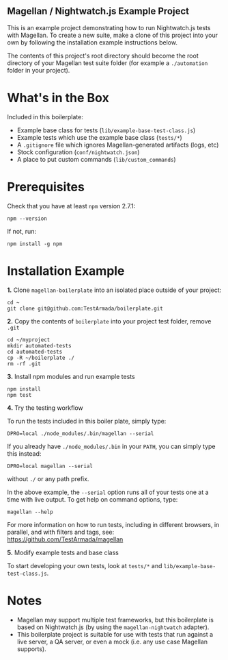 ## Magellan / Nightwatch.js Example Project

This is an example project demonstrating how to run Nightwatch.js tests with Magellan. To create a new suite, make a clone of this project into your own by following the installation example instructions below.

The contents of this project's root directory should become the root directory of your Magellan test suite folder (for example a `./automation` folder in your project).

What's in the Box
=================

Included in this boilerplate:

  - Example base class for tests (`lib/example-base-test-class.js`)
  - Example tests which use the example base class (`tests/*`)
  - A `.gitignore` file which ignores Magellan-generated artifacts (logs, etc)
  - Stock configuration (`conf/nightwatch.json`)
  - A place to put custom commands (`lib/custom_commands`)

Prerequisites
====================

Check that you have at least `npm` version 2.7.1:

```
npm --version
```

If not, run:

```
npm install -g npm
```

Installation Example
====================

**1.** Clone `magellan-boilerplate` into an isolated place outside of your project:

```console
cd ~
git clone git@github.com:TestArmada/boilerplate.git
```

**2.** Copy the contents of `boilerplate` into your project test folder, remove `.git`

```console
cd ~/myproject
mkdir automated-tests
cd automated-tests
cp -R ~/boilerplate ./
rm -rf .git
```

**3.** Install npm modules and run example tests

```console
npm install
npm test
```

**4.** Try the testing workflow

To run the tests included in this boiler plate, simply type:
```console
DPRO=local ./node_modules/.bin/magellan --serial
```

If you already have `./node_modules/.bin` in your `PATH`, you can simply type this instead:
```console
DPRO=local magellan --serial
```
without `./` or any path prefix.

In the above example, the `--serial` option runs all of your tests one at a time with live output. To get help on command options, type:
```console
magellan --help
```

For more information on how to run tests, including in different browsers, in parallel, and with filters and tags, see: https://github.com/TestArmada/magellan

**5.** Modify example tests and base class

To start developing your own tests, look at `tests/*` and `lib/example-base-test-class.js`.

Notes
=====

  - Magellan may support multiple test frameworks, but this boilerplate is based on Nightwatch.js (by using the `magellan-nightwatch` adapter).
  - This boilerplate project is suitable for use with tests that run against a live server, a QA server, or even a mock (i.e. any use case Magellan supports).

